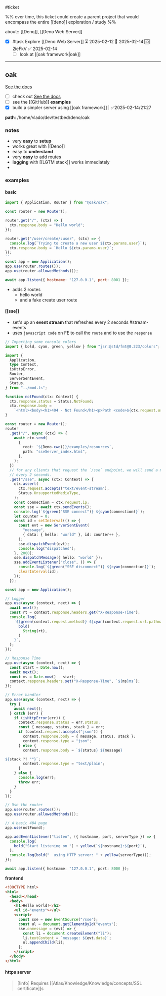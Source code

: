 #ticket 

%% over time, this ticket could create a parent project that would encompass the entire [[deno]] exploration / study %%

about:: [[Deno]], [[Deno Web Server]]

- [x] #task Explore [[Deno Web Server]] ⏳ 2025-02-12 📅 2025-02-14 🆔 2ieFkV ✅ 2025-02-14
	- [ ]  look at [[oak framework|oak]]
___
## oak
[See the docs](https://jsr.io/@oak/oak/doc)
- [ ] check out [See the docs](https://jsr.io/@oak/oak/doc)
- [ ] see the [[GitHub]] **examples**
- [x] build a simpler server using [[oak framework]] |  ✅2025-02-14/21:27 

**path**: /home/vlado/dev/testbed/deno/oak
### notes
- very **easy** to **setup**
- works great with [[Deno]]
- easy to **understand**
- very **easy** to add routes
- **logging** with [[LGTM stack]] works immediately
- 
### examples

#### **basic**
```js
import { Application, Router } from "@oak/oak";

const router = new Router();

router.get("/", (ctx) => {
  ctx.response.body = "Hello world";
});

router.get("/user/create/:user", (ctx) => {
  console.log(`Trying to create a new user ${ctx.params.user}`);
  ctx.response.body = `Hello ${ctx.params.user}`;
});
``
const app = new Application();
app.use(router.routes());
app.use(router.allowedMethods());

await app.listen({ hostname: "127.0.0.1", port: 8001 });
```
- adds 2 routes
	- hello world
	- and a fake create user route
#### [[sse]]
- set's up an **event stream** that refreshes every 2 seconds #stream-events
- uses `javascript code` on FE to call the `route` and to use the `response`

```ts
// Importing some console colors
import { bold, cyan, green, yellow } from "jsr:@std/fmt@0.223/colors";

import {
  Application,
  type Context,
  isHttpError,
  Router,
  ServerSentEvent,
  Status,
} from "../mod.ts";

function notFound(ctx: Context) {
  ctx.response.status = Status.NotFound;
  ctx.response.body =
    `<html><body><h1>404 - Not Found</h1><p>Path <code>${ctx.request.url}</code> not found.`;
}

const router = new Router();
router
  .get("/", async (ctx) => {
    await ctx.send(
      {
        root: `${Deno.cwd()}/examples/resources`,
        path: "sseServer_index.html",
      },
    );
  })
  // for any clients that request the `/sse` endpoint, we will send a message
  // every 2 seconds.
  .get("/sse", async (ctx: Context) => {
    ctx.assert(
      ctx.request.accepts("text/event-stream"),
      Status.UnsupportedMediaType,
    );
    const connection = ctx.request.ip;
    const sse = await ctx.sendEvents();
    console.log(`${green("SSE connect")} ${cyan(connection)}`);
    let counter = 0;
    const id = setInterval(() => {
      const evt = new ServerSentEvent(
        "message",
        { data: { hello: "world" }, id: counter++ },
      );
      sse.dispatchEvent(evt);
      console.log("dispatched");
    }, 2000);
    sse.dispatchMessage({ hello: "world" });
    sse.addEventListener("close", () => {
      console.log(`${green("SSE disconnect")} ${cyan(connection)}`);
      clearInterval(id);
    });
  });

const app = new Application();

// Logger
app.use(async (context, next) => {
  await next();
  const rt = context.response.headers.get("X-Response-Time");
  console.log(
    `${green(context.request.method)} ${cyan(context.request.url.pathname)} - ${
      bold(
        String(rt),
      )
    }`,
  );
});

// Response Time
app.use(async (context, next) => {
  const start = Date.now();
  await next();
  const ms = Date.now() - start;
  context.response.headers.set("X-Response-Time", `${ms}ms`);
});

// Error handler
app.use(async (context, next) => {
  try {
    await next();
  } catch (err) {
    if (isHttpError(err)) {
      context.response.status = err.status;
      const { message, status, stack } = err;
      if (context.request.accepts("json")) {
        context.response.body = { message, status, stack };
        context.response.type = "json";
      } else {
        context.response.body = `${status} ${message}

${stack ?? ""}`;
        context.response.type = "text/plain";
      }
    } else {
      console.log(err);
      throw err;
    }
  }
});

// Use the router
app.use(router.routes());
app.use(router.allowedMethods());

// A basic 404 page
app.use(notFound);

app.addEventListener("listen", ({ hostname, port, serverType }) => {
  console.log(
    bold("Start listening on ") + yellow(`${hostname}:${port}`),
  );
  console.log(bold("  using HTTP server: " + yellow(serverType)));
});

await app.listen({ hostname: "127.0.0.1", port: 8000 });
```

**frontend**
```html
<!DOCTYPE html>
<html>
  <head></head>
  <body>
    <h1>Hello world!</h1>
    <ul id="events"></ul>
    <script>
      const sse = new EventSource("/sse");
      const ul = document.getElementById("events");
      sse.onmessage = (evt) => {
        const li = document.createElement("li");
        li.textContent = `message: ${evt.data}`;
        ul.appendChild(li);
      };
    </script>
  </body>
</html>
```

#### https server
> [!info]
> Requires [[Atlas/Knowledge/Knowledge/concepts/SSL certificate]]s
